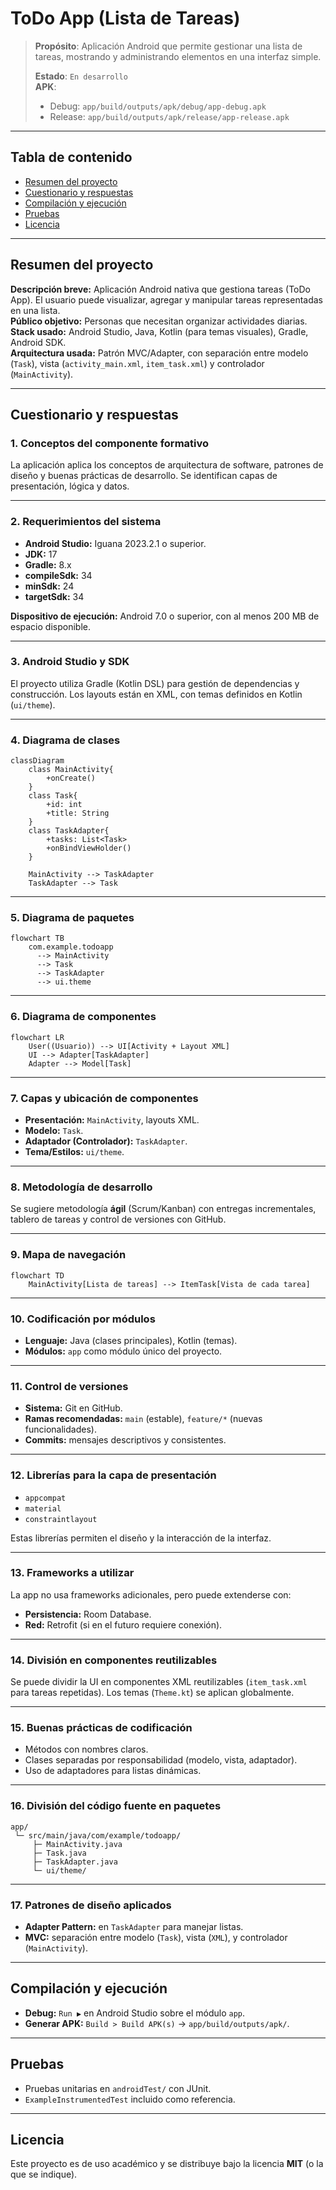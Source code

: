 # ToDo App (Lista de Tareas)

> **Propósito**: Aplicación Android que permite gestionar una lista de tareas, mostrando y administrando elementos en una interfaz simple.
>
> **Estado**: `En desarrollo`  
> **APK**: 
> - Debug: `app/build/outputs/apk/debug/app-debug.apk`  
> - Release: `app/build/outputs/apk/release/app-release.apk`

---

## Tabla de contenido
- [Resumen del proyecto](#resumen-del-proyecto)
- [Cuestionario y respuestas](#cuestionario-y-respuestas)
- [Compilación y ejecución](#compilación-y-ejecución)
- [Pruebas](#pruebas)
- [Licencia](#licencia)

---

## Resumen del proyecto
**Descripción breve:** Aplicación Android nativa que gestiona tareas (ToDo App). El usuario puede visualizar, agregar y manipular tareas representadas en una lista.  
**Público objetivo:** Personas que necesitan organizar actividades diarias.  
**Stack usado:** Android Studio, Java, Kotlin (para temas visuales), Gradle, Android SDK.  
**Arquitectura usada:** Patrón MVC/Adapter, con separación entre modelo (`Task`), vista (`activity_main.xml`, `item_task.xml`) y controlador (`MainActivity`).

---

## Cuestionario y respuestas

### 1. Conceptos del componente formativo
La aplicación aplica los conceptos de arquitectura de software, patrones de diseño y buenas prácticas de desarrollo. Se identifican capas de presentación, lógica y datos.

---

### 2. Requerimientos del sistema
- **Android Studio:** Iguana 2023.2.1 o superior.  
- **JDK:** 17  
- **Gradle:** 8.x  
- **compileSdk:** 34  
- **minSdk:** 24  
- **targetSdk:** 34  

**Dispositivo de ejecución:** Android 7.0 o superior, con al menos 200 MB de espacio disponible.

---

### 3. Android Studio y SDK
El proyecto utiliza Gradle (Kotlin DSL) para gestión de dependencias y construcción. Los layouts están en XML, con temas definidos en Kotlin (`ui/theme`).

---

### 4. Diagrama de clases
```mermaid
classDiagram
    class MainActivity{
        +onCreate()
    }
    class Task{
        +id: int
        +title: String
    }
    class TaskAdapter{
        +tasks: List<Task>
        +onBindViewHolder()
    }

    MainActivity --> TaskAdapter
    TaskAdapter --> Task
```

---

### 5. Diagrama de paquetes
```mermaid
flowchart TB
    com.example.todoapp
      --> MainActivity
      --> Task
      --> TaskAdapter
      --> ui.theme
```

---

### 6. Diagrama de componentes
```mermaid
flowchart LR
    User((Usuario)) --> UI[Activity + Layout XML]
    UI --> Adapter[TaskAdapter]
    Adapter --> Model[Task]
```

---

### 7. Capas y ubicación de componentes
- **Presentación:** `MainActivity`, layouts XML.  
- **Modelo:** `Task`.  
- **Adaptador (Controlador):** `TaskAdapter`.  
- **Tema/Estilos:** `ui/theme`.

---

### 8. Metodología de desarrollo
Se sugiere metodología **ágil** (Scrum/Kanban) con entregas incrementales, tablero de tareas y control de versiones con GitHub.

---

### 9. Mapa de navegación
```mermaid
flowchart TD
    MainActivity[Lista de tareas] --> ItemTask[Vista de cada tarea]
```

---

### 10. Codificación por módulos
- **Lenguaje:** Java (clases principales), Kotlin (temas).  
- **Módulos:** `app` como módulo único del proyecto.

---

### 11. Control de versiones
- **Sistema:** Git en GitHub.  
- **Ramas recomendadas:** `main` (estable), `feature/*` (nuevas funcionalidades).  
- **Commits:** mensajes descriptivos y consistentes.

---

### 12. Librerías para la capa de presentación
- `appcompat`  
- `material`  
- `constraintlayout`

Estas librerías permiten el diseño y la interacción de la interfaz.

---

### 13. Frameworks a utilizar
La app no usa frameworks adicionales, pero puede extenderse con:
- **Persistencia:** Room Database.  
- **Red:** Retrofit (si en el futuro requiere conexión).

---

### 14. División en componentes reutilizables
Se puede dividir la UI en componentes XML reutilizables (`item_task.xml` para tareas repetidas). Los temas (`Theme.kt`) se aplican globalmente.

---

### 15. Buenas prácticas de codificación
- Métodos con nombres claros.  
- Clases separadas por responsabilidad (modelo, vista, adaptador).  
- Uso de adaptadores para listas dinámicas.

---

### 16. División del código fuente en paquetes
```
app/
 └─ src/main/java/com/example/todoapp/
     ├─ MainActivity.java
     ├─ Task.java
     ├─ TaskAdapter.java
     └─ ui/theme/
```

---

### 17. Patrones de diseño aplicados
- **Adapter Pattern:** en `TaskAdapter` para manejar listas.  
- **MVC:** separación entre modelo (`Task`), vista (`XML`), y controlador (`MainActivity`).

---

## Compilación y ejecución
- **Debug:** `Run ▶` en Android Studio sobre el módulo `app`.  
- **Generar APK:** `Build > Build APK(s)` → `app/build/outputs/apk/`.  

---

## Pruebas
- Pruebas unitarias en `androidTest/` con JUnit.  
- `ExampleInstrumentedTest` incluido como referencia.

---

## Licencia
Este proyecto es de uso académico y se distribuye bajo la licencia **MIT** (o la que se indique).

